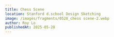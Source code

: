 ```yaml
---
title: Chess Scene
location: Stanford d.school Design Sketching
image: /images/fragments/0528_chess scene-2.webp
author: Roy Lo
publishedAt: 2025-05-28
---
```


